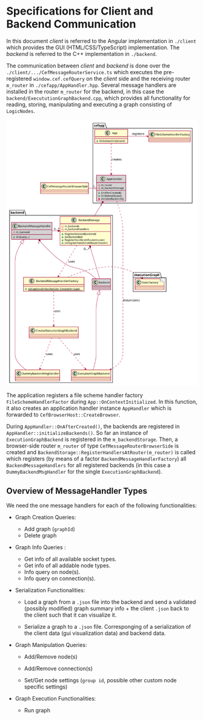 Specifications for Client and Backend Communication
===
In this document *client* is referred to the Angular implementation in `./client` which provides the GUI (HTML/CSS/TypeScript) implementation. The *backend*  is referred to the C++ implementation in `./backend`.

The communication between *client* and *backend* is done over the `./client/.../CefMessageRouterService.ts` which executes the pre-registered `window.cef.cefQuery` on the *client* side and the receiving router `m_router` in `./cefapp/AppHandler.hpp`. Several message handlers are installed in the router `m_router` for the backend, in this case the `backend/ExecututionGraphBackend.cpp`, which provides all functionality for reading, storing, manipulating and executing a graph consisting of `LogicNodes`.

![Specs](client-backend.svg "Specs")

The application registers a file scheme handler factory `FileSchemeHandlerFactor` during `App::OnContextInitialized`. In this function, it also creates an application handler instance `AppHandler` which is forwarded to `CefBrowserHost::CreateBrowser`. 

During `AppHandler::OnAfterCreated()`, the backends are registered in `AppHandler::initializeBackends()`. So far an instance of `ExecutionGraphBackend` is registered in the `m_backendStorage`. 
Then, a browser-side router `m_router` of type `CefMessageRouterBrowserSide` is created and `BackendStorage::RegisterHandlersAtRouter(m_router)` is called which registers (by means of a factor `BackendMessageHandlerFactory`) all `BackendMessageHandlers` for all registered backends (in this case a `DummyBackendMsgHandler` for the single `ExecutionGraphBackend`). 

## Overview of MessageHandler Types
We need the one message handlers for each of the following functionalities:

-   Graph Creation Queries:
    * Add graph (`graphId`)
    * Delete graph 

-   Graph Info Queries :
    * Get info of all available socket types.
    * Get info of all addable node types.
    * Info query on node(s).
    * Info query on connection(s).

-   Serialization Functionalities:
    * Load a graph from a `.json` file into the backend and send a validated (possibly modified) graph summary info + the client `.json` back to the client such that it can visualize it.

    * Serialize a graph to a `.json` file. Corresponging of a serialization of the client data (gui visualization data) and backend data.

-   Graph Manipulation Queries:
    * Add/Remove node(s)
    * Add/Remove connection(s)

    * Set/Get node settings (`group id`, possible other custom node specific settings)

- Graph Execution Functionalities:
    * Run graph
